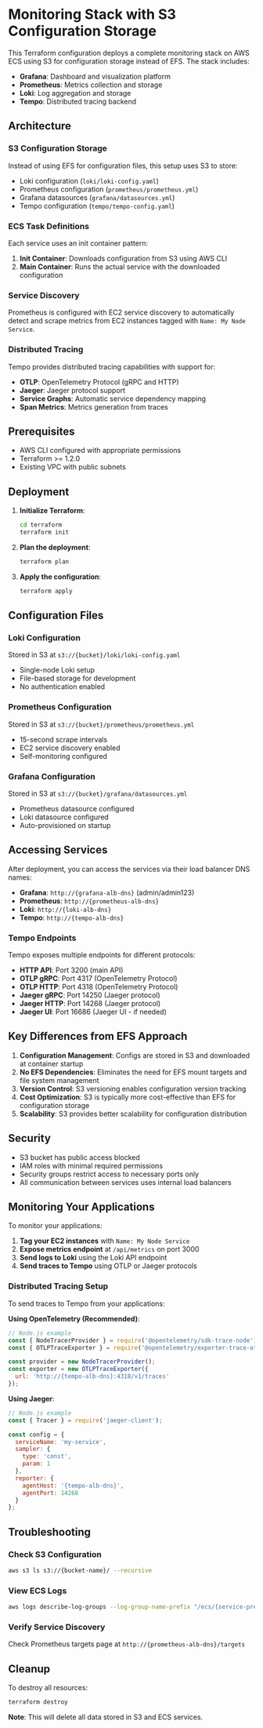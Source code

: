 # Monitoring Stack with S3 Configuration Storage

This Terraform configuration deploys a complete monitoring stack on AWS ECS using S3 for configuration storage instead of EFS. The stack includes:

- **Grafana**: Dashboard and visualization platform
- **Prometheus**: Metrics collection and storage
- **Loki**: Log aggregation and storage
- **Tempo**: Distributed tracing backend

## Architecture

### S3 Configuration Storage
Instead of using EFS for configuration files, this setup uses S3 to store:
- Loki configuration (`loki/loki-config.yaml`)
- Prometheus configuration (`prometheus/prometheus.yml`)
- Grafana datasources (`grafana/datasources.yml`)
- Tempo configuration (`tempo/tempo-config.yaml`)

### ECS Task Definitions
Each service uses an init container pattern:
1. **Init Container**: Downloads configuration from S3 using AWS CLI
2. **Main Container**: Runs the actual service with the downloaded configuration

### Service Discovery
Prometheus is configured with EC2 service discovery to automatically detect and scrape metrics from EC2 instances tagged with `Name: My Node Service`.

### Distributed Tracing
Tempo provides distributed tracing capabilities with support for:
- **OTLP**: OpenTelemetry Protocol (gRPC and HTTP)
- **Jaeger**: Jaeger protocol support
- **Service Graphs**: Automatic service dependency mapping
- **Span Metrics**: Metrics generation from traces

## Prerequisites

- AWS CLI configured with appropriate permissions
- Terraform >= 1.2.0
- Existing VPC with public subnets

## Deployment

1. **Initialize Terraform**:
   ```bash
   cd terraform
   terraform init
   ```

2. **Plan the deployment**:
   ```bash
   terraform plan
   ```

3. **Apply the configuration**:
   ```bash
   terraform apply
   ```

## Configuration Files

### Loki Configuration
Stored in S3 at `s3://{bucket}/loki/loki-config.yaml`
- Single-node Loki setup
- File-based storage for development
- No authentication enabled

### Prometheus Configuration
Stored in S3 at `s3://{bucket}/prometheus/prometheus.yml`
- 15-second scrape intervals
- EC2 service discovery enabled
- Self-monitoring configured

### Grafana Configuration
Stored in S3 at `s3://{bucket}/grafana/datasources.yml`
- Prometheus datasource configured
- Loki datasource configured
- Auto-provisioned on startup

## Accessing Services

After deployment, you can access the services via their load balancer DNS names:

- **Grafana**: `http://{grafana-alb-dns}` (admin/admin123)
- **Prometheus**: `http://{prometheus-alb-dns}`
- **Loki**: `http://{loki-alb-dns}`
- **Tempo**: `http://{tempo-alb-dns}`

### Tempo Endpoints

Tempo exposes multiple endpoints for different protocols:

- **HTTP API**: Port 3200 (main API)
- **OTLP gRPC**: Port 4317 (OpenTelemetry Protocol)
- **OTLP HTTP**: Port 4318 (OpenTelemetry Protocol)
- **Jaeger gRPC**: Port 14250 (Jaeger protocol)
- **Jaeger HTTP**: Port 14268 (Jaeger protocol)
- **Jaeger UI**: Port 16686 (Jaeger UI - if needed)

## Key Differences from EFS Approach

1. **Configuration Management**: Configs are stored in S3 and downloaded at container startup
2. **No EFS Dependencies**: Eliminates the need for EFS mount targets and file system management
3. **Version Control**: S3 versioning enables configuration version tracking
4. **Cost Optimization**: S3 is typically more cost-effective than EFS for configuration storage
5. **Scalability**: S3 provides better scalability for configuration distribution

## Security

- S3 bucket has public access blocked
- IAM roles with minimal required permissions
- Security groups restrict access to necessary ports only
- All communication between services uses internal load balancers

## Monitoring Your Applications

To monitor your applications:

1. **Tag your EC2 instances** with `Name: My Node Service`
2. **Expose metrics endpoint** at `/api/metrics` on port 3000
3. **Send logs to Loki** using the Loki API endpoint
4. **Send traces to Tempo** using OTLP or Jaeger protocols

### Distributed Tracing Setup

To send traces to Tempo from your applications:

**Using OpenTelemetry (Recommended)**:
```javascript
// Node.js example
const { NodeTracerProvider } = require('@opentelemetry/sdk-trace-node');
const { OTLPTraceExporter } = require('@opentelemetry/exporter-trace-otlp-http');

const provider = new NodeTracerProvider();
const exporter = new OTLPTraceExporter({
  url: 'http://{tempo-alb-dns}:4318/v1/traces'
});
```

**Using Jaeger**:
```javascript
// Node.js example
const { Tracer } = require('jaeger-client');

const config = {
  serviceName: 'my-service',
  sampler: {
    type: 'const',
    param: 1
  },
  reporter: {
    agentHost: '{tempo-alb-dns}',
    agentPort: 14268
  }
};
```

## Troubleshooting

### Check S3 Configuration
```bash
aws s3 ls s3://{bucket-name}/ --recursive
```

### View ECS Logs
```bash
aws logs describe-log-groups --log-group-name-prefix "/ecs/{service-prefix}"
```

### Verify Service Discovery
Check Prometheus targets page at `http://{prometheus-alb-dns}/targets`

## Cleanup

To destroy all resources:
```bash
terraform destroy
```

**Note**: This will delete all data stored in S3 and ECS services. 